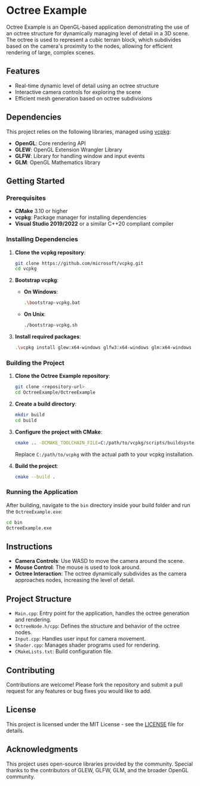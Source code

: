 
# Octree Example

Octree Example is an OpenGL-based application demonstrating the use of an octree structure for dynamically managing level of detail in a 3D scene. The octree is used to represent a cubic terrain block, which subdivides based on the camera's proximity to the nodes, allowing for efficient rendering of large, complex scenes.

## Features

- Real-time dynamic level of detail using an octree structure
- Interactive camera controls for exploring the scene
- Efficient mesh generation based on octree subdivisions

## Dependencies

This project relies on the following libraries, managed using [vcpkg](https://github.com/microsoft/vcpkg):

- **OpenGL**: Core rendering API
- **GLEW**: OpenGL Extension Wrangler Library
- **GLFW**: Library for handling window and input events
- **GLM**: OpenGL Mathematics library

## Getting Started

### Prerequisites

- **CMake** 3.10 or higher
- **vcpkg**: Package manager for installing dependencies
- **Visual Studio 2019/2022** or a similar C++20 compliant compiler

### Installing Dependencies

1. **Clone the vcpkg repository**:

   ```bash
   git clone https://github.com/microsoft/vcpkg.git
   cd vcpkg
   ```

2. **Bootstrap vcpkg**:

   - **On Windows**:

     ```bash
     .\bootstrap-vcpkg.bat
     ```

   - **On Unix**:

     ```bash
     ./bootstrap-vcpkg.sh
     ```

3. **Install required packages**:

   ```bash
   .\vcpkg install glew:x64-windows glfw3:x64-windows glm:x64-windows
   ```

### Building the Project

1. **Clone the Octree Example repository**:

   ```bash
   git clone <repository-url>
   cd OctreeExample/OctreeExample
   ```

2. **Create a build directory**:

   ```bash
   mkdir build
   cd build
   ```

3. **Configure the project with CMake**:

   ```bash
   cmake .. -DCMAKE_TOOLCHAIN_FILE=C:/path/to/vcpkg/scripts/buildsystems/vcpkg.cmake
   ```

   Replace `C:/path/to/vcpkg` with the actual path to your vcpkg installation.

4. **Build the project**:

   ```bash
   cmake --build .
   ```

### Running the Application

After building, navigate to the `bin` directory inside your build folder and run the `OctreeExample.exe`:

```bash
cd bin
OctreeExample.exe
```

## Instructions

- **Camera Controls**: Use WASD to move the camera around the scene.
- **Mouse Control**: The mouse is used to look around.
- **Octree Interaction**: The octree dynamically subdivides as the camera approaches nodes, increasing the level of detail.

## Project Structure

- `Main.cpp`: Entry point for the application, handles the octree generation and rendering.
- `OctreeNode.h/cpp`: Defines the structure and behavior of the octree nodes.
- `Input.cpp`: Handles user input for camera movement.
- `Shader.cpp`: Manages shader programs used for rendering.
- `CMakeLists.txt`: Build configuration file.

## Contributing

Contributions are welcome! Please fork the repository and submit a pull request for any features or bug fixes you would like to add.

## License

This project is licensed under the MIT License - see the [LICENSE](LICENSE) file for details.

## Acknowledgments

This project uses open-source libraries provided by the community. Special thanks to the contributors of GLEW, GLFW, GLM, and the broader OpenGL community.
